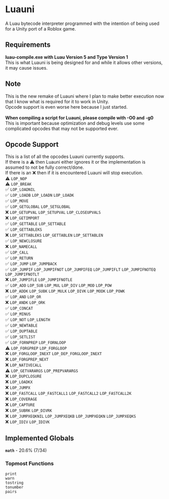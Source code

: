 # Luauni
A Luau bytecode interpreter programmed with the intention of being used for a Unity port of a Roblox game.

## Requirements
<b>luau-compile.exe with Luau Version 5 and Type Version 1</b><br>
This is what Luauni is being designed for and while it allows other versions, it may cause issues.

## Note
This is the new remake of Luauni where I plan to make better execution now that I know what is required for it to work in Unity.<br>
Opcode support is even worse here because I just started.<br><br>
<b>When compiling a script for Luauni, please compile with -O0 and -g0</b><br>
This is important because optimization and debug levels use some complicated opcodes that may not be supported ever.

## Opcode Support
This is a list of all the opcodes Luauni currently supports.<br>
If there is a ⚠️ then Luauni either ignores it or the implementation is assumed to not be fully correct/done.<br>
If there is an ❌ then if it is encountered Luauni will stop execution.<br>
⚠️ `LOP_NOP`<br>
⚠️ `LOP_BREAK`<br>
✅ `LOP_LOADNIL`<br>
✅ `LOP_LOADB` `LOP_LOADN` `LOP_LOADK`<br>
✅ `LOP_MOVE`<br>
✅ `LOP_GETGLOBAL` `LOP_SETGLOBAL`<br>
❌ `LOP_GETUPVAL` `LOP_SETUPVAL` `LOP_CLOSEUPVALS`<br>
❌ `LOP_GETIMPORT`<br>
✅ `LOP_GETTABLE` `LOP_SETTABLE`<br>
✅ `LOP_GETTABLEKS`<br>
❌ `LOP_SETTABLEKS` `LOP_GETTABLEN` `LOP_SETTABLEN`<br>
✅ `LOP_NEWCLOSURE`<br>
❌ `LOP_NAMECALL`<br>
✅ `LOP_CALL`<br>
✅ `LOP_RETURN`<br>
✅ `LOP_JUMP` `LOP_JUMPBACK`<br>
✅ `LOP_JUMPIF` `LOP_JUMPIFNOT` `LOP_JUMPIFEQ` `LOP_JUMPIFLT` `LOP_JUMPIFNOTEQ` `LOP_JUMPIFNOTLT`<br>
❌ `LOP_JUMPIFLE` `LOP_JUMPIFNOTLE`<br>
✅ `LOP_ADD` `LOP_SUB` `LOP_MUL` `LOP_DIV` `LOP_MOD` `LOP_POW`<br>
❌ `LOP_ADDK` `LOP_SUBK` `LOP_MULK` `LOP_DIVK` `LOP_MODK` `LOP_POWK`<br>
✅ `LOP_AND` `LOP_OR`<br>
❌ `LOP_ANDK` `LOP_ORK`<br>
✅ `LOP_CONCAT`<br>
✅ `LOP_MINUS`<br>
✅ `LOP_NOT` `LOP_LENGTH`<br>
✅ `LOP_NEWTABLE`<br>
✅ `LOP_DUPTABLE`<br>
✅ `LOP_SETLIST`<br>
✅ `LOP_FORNPREP` `LOP_FORNLOOP`<br>
⚠️ `LOP_FORGPREP` `LOP_FORGLOOP`<br>
❌ `LOP_FORGLOOP_INEXT` `LOP_DEP_FORGLOOP_INEXT`<br>
❌ `LOP_FORGPREP_NEXT`<br>
❌ `LOP_NATIVECALL`<br>
⚠️ `LOP_GETVARARGS` `LOP_PREPVARARGS`<br>
❌ `LOP_DUPCLOSURE`<br>
❌ `LOP_LOADKX`<br>
❌ `LOP_JUMPX`<br>
❌ `LOP_FASTCALL` `LOP_FASTCALL1` `LOP_FASTCALL2` `LOP_FASTCALL2K`<br>
❌ `LOP_COVERAGE`<br>
❌ `LOP_CAPTURE`<br>
❌ `LOP_SUBRK` `LOP_DIVRK`<br>
❌ `LOP_JUMPXEQKNIL` `LOP_JUMPXEQKB` `LOP_JUMPXEQKN` `LOP_JUMPXEQKS`<br>
❌ `LOP_IDIV` `LOP_IDIVK`<br>

## Implemented Globals
<b>`math`</b> - 20.6% (7/34)<br>
### Topmost Functions
`print`<br>
`warn`<br>
`tostring`<br>
`tonumber`<br>
`pairs`<br>
